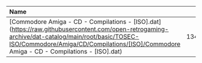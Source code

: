 |Name|Size|
|:---|---:|
|[Commodore Amiga - CD - Compilations - [ISO].dat](https://raw.githubusercontent.com/open-retrogaming-archive/dat-catalog/main/root/basic/TOSEC-ISO/Commodore/Amiga/CD/Compilations/[ISO]/Commodore Amiga - CD - Compilations - [ISO].dat)|134781|
